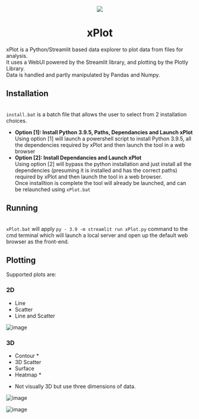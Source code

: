 <p align="center">
  <img src="https://user-images.githubusercontent.com/83425701/137221353-327b1cc6-d234-4c26-a685-75a28424eea1.png" /img>
</p>

<h1 align="center">xPlot</h1>

xPlot is a Python/Streamlit based data explorer to plot data from files for analysis.
<br>It uses a WebUI powered by the Streamlit library, and plotting by the Plotly Library.
<br>Data is handled and partly manipulated by Pandas and Numpy.

## Installation

<br>`install.bat` is a batch file that allows the user to select from 2 installation choices.
- **Option [1]: Install Python 3.9.5, Paths, Dependancies and Launch xPlot**
<br>Using option [1] will launch a powershell script to install Python 3.9.5, all the dependencies required by xPlot and then launch the tool in a web browser
- **Option [2]: Install Dependancies and Launch xPlot**
<br>Using option [2] will bypass the python installation and just install all the dependencies (presuming it is installed and has the correct paths) required by xPlot and then launch the tool in a web browser.
<br>Once installtion is complete the tool will already be launched, and can be relaunched using `xPlot.bat`

## Running

<br>`xPlot.bat` will apply `py - 3.9 -m streamlit run xPlot.py` command to the cmd terminal which will launch a local server and open up the default web browser as the front-end.

## Plotting

Supported plots are:
### 2D
- Line
- Scatter
- Line and Scatter

![image](https://user-images.githubusercontent.com/83425701/134918166-f0dd8b45-42e0-4b04-8824-44d10c5cda7c.png)

### 3D
- Contour *
- 3D Scatter
- Surface
- Heatmap *
* Not visually 3D but use three dimensions of data.

![image](https://user-images.githubusercontent.com/83425701/134918341-34260cc6-6efc-424f-88e2-07fad63ba7f8.png)

![image](https://user-images.githubusercontent.com/83425701/134918427-f3b41999-57ad-4b95-ba90-6acb110122c0.png)
